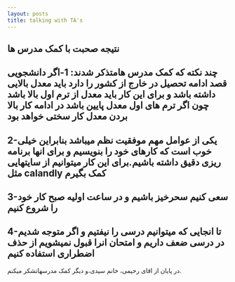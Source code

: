 ```yaml
---
layout: posts
title: talking with TA's
---
```

**نتیجه صحبت با کمک مدرس ها**
---
چند نکته که کمک مدرس هامتذکر شدند:
1-اگر دانشجویی قصد ادامه تحصیل در خارج از کشور را دارد باید معدل بالایی داشته باشد و برای این کار باید معدل از ترم اول بالا باشد چون اگر ترم های اول معدل پایین باشد در ادامه کار بالا بردن معدل کار سختی خواهد بود
---
2-یکی از عوامل مهم موفقیت نظم میباشد بنابراین خیلی خوب است که کارهای خود را بنویسیم و برای انها برنامه ریزی دقیق داشته باشیم.برای این کار میتوانیم از سایتهایی مثل calandly کمک بگیرم
---
3-سعی کنیم سحرخیز باشیم و در ساعت اولیه صبح کار خود را شروع کنیم
---
4-تا انجایی که میتوانیم درسی را نیفتیم و اگر متوجه شدیم در درسی ضعف داریم و امتحان انرا قبول نمیشویم از حذف اضطراری استفاده کنیم
---
در پایان از اقای رحیمی، خانم سیدی،و دیگر کمک مدرسهاتشکر میکنم.
